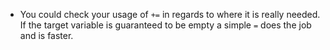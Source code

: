 - You could check your usage of `+=` in regards to where it is really needed. If the target variable is 
guaranteed to be empty a simple `=` does the job and is faster.